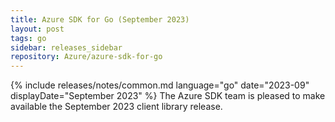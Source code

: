 ```yaml
---
title: Azure SDK for Go (September 2023)
layout: post
tags: go
sidebar: releases_sidebar
repository: Azure/azure-sdk-for-go
---
```

{% include releases/notes/common.md language="go" date="2023-09" displayDate="September 2023" %}
The Azure SDK team is pleased to make available the September 2023 client library release.